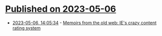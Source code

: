# [Published on 2023-05-06](index.md)

* [2023-05-06, 14:05:34](https://lobste.rs/s/l1fxb1/memoirs_from_old_web_ie_s_crazy_content) - [Memoirs from the old web: IE's crazy content rating system](https://www.devever.net/~hl/pics)
